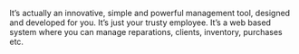 It’s actually an innovative, simple and powerful management tool, designed and developed for you. It’s just your trusty employee. It’s a web based system where you can manage reparations, clients, inventory, purchases etc.
